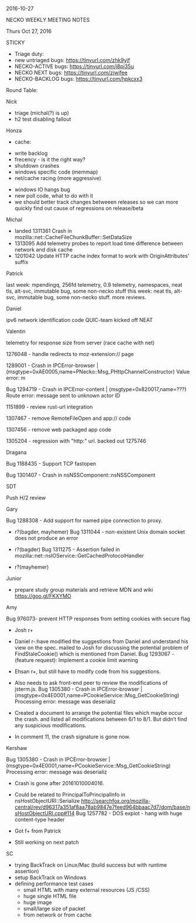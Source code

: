 2016-10-27

NECKO WEEKLY MEETING NOTES

Thurs Oct  27, 2016

STICKY

- Triage duty:
-  new untriaged bugs: https://tinyurl.com/zhk9yjf
- NECKO-ACTIVE bugs: https://tinyurl.com/j8pj35u
- NECKO NEXT bugs: https://tinyurl.com/zjwjfee
- NECKO-BACKLOG bugs:  https://tinyurl.com/hpkcxx3

Round Table:

Nick

- triage (michal(?) is up)
- h2 test disabling fallout

Honza

 - cache:
* write backlog
* frecency - is it the right way?
* shutdown crashes
* windows specific code (memmap)
* net/cache racing (more aggressive)
 - windows IO hangs bug
 - new poll code, what to do with it
 - we should better track changes betweeen releases so we can more quickly find out cause of regressions on release/beta

Michal

 - landed 1311361 Crash in mozilla::net::CacheFileChunkBuffer::SetDataSize
 - 1313095 Add telemetry probes to report load time difference between network and disk cache
 - 1201042 Update HTTP cache index format to work with OriginAttributes' suffix

Patrick

  last week: mpendingq, 256fd telemetry, 0.9 telemetry, namespaces, neat tls, alt-svc, immutable bug, some non-necko stuff
  this week: neat tls, alt-svc, immutable bug, some non-necko stuff. more reviews.

Daniel

  ipv6 network identification code
  QUIC-team kicked off
   NEAT

Valentin

telemetry for response size from server (race cache with net)

1276048 - handle redirects to  moz-extension:// page

1289001 - Crash in IPCError-browser | (msgtype=0xAE0005,name=PNecko::Msg_PHttpChannelConstructor) Value error: m

Bug 1294719 - Crash in IPCError-content | (msgtype=0x820017,name=???) Route error: message sent to unknown actor ID

1151899 - review rust-url integration

1307467 - remove RemoteFileOpen and app:// code

1307456 - remove web packaged app code

1305204 - regression with "http:" url. backed out 1275746

Dragana

Bug 1188435 -       Support TCP fastopen

Bug 1301407 -       Crash in nsNSSComponent::nsNSSComponent

SDT

Push H/2 review

Gary

Bug 1288308 - Add support for named pipe connection to proxy.

- r?(bagder, mayhemer)
Bug 1311044 - non-existent Unix domain socket does not produce an error

- r?(bagder)
Bug 1311275 - Assertion failed in mozilla::net::nsIOService::GetCachedProtocolHandler

- r?(mayhemer)

Junior

- prepare study group materials and retrieve MDN and wiki
https://goo.gl/FKXYMO

Amy

Bug 976073- prevent HTTP responses from setting cookies with secure flag

  - Josh r+
  - Daniel r-:have modified the suggestions from Daniel and understand his view on the spec.
                   mailed to Josh for discussing the potential problem of FindStaleCookie() which is mentioned from Daniel.
Bug 1293067 - (feature request): Implement a cookie limit warning

  - Ehsan r+, but still have to modify code from his suggestions.
  - Also needs to ask front-end peer to review the modifications of  jsterm.js.
Bug 1305380 -       Crash in IPCError-browser | (msgtype=0x4E0001,name=PCookieService::Msg_GetCookieString) Processing error: message was deserializ

 - Created a  document to arrange the potential files which maybe occur the crash. and listed all modifications between 6/1 to 8/1.
    But didn’t find any suspicious modifications.
 - In comment 11, the crash signature is gone now.

Kershaw

Bug 1305380 -       Crash in IPCError-browser | (msgtype=0x4E0001,name=PCookieService::Msg_GetCookieString) Processing error: message was deserializ

 - Crash is gone after 20161010004016.
 - Could be related to PrincipalToPrincipalInfo in nsHostObjectURI::Serialize
    http://searchfox.org/mozilla-central/rev/d96317a351af8aa78ab9847e7feed964bbaac7d7/dom/base/nsHostObjectURI.cpp#114
Bug 1257782 -       DOS explot - hang with huge content-type header

 - Got f+ from Patrick
 - Still working on next patch

SC

- trying BackTrack on Linux/Mac (build success but with runtime assertion)
- setup BackTrack on Windows
- defining performance test cases
  - small HTML with many external resources (JS /CSS)
  - huge single HTML file
  - huge image
  - small/large size of packet
  - from network or from cache
